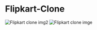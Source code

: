 # Flipkart-Clone
![Flipkart clone img2](https://github.com/user-attachments/assets/03a1a1cc-3fcf-4d55-9b54-42d4b647decb)
![Flipkart clone imge](https://github.com/user-attachments/assets/3783b892-abf1-44db-928e-87ea7fb0c188)
